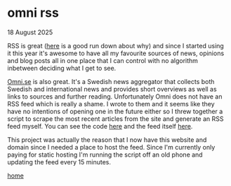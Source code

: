 # omni rss

18 August 2025

RSS is great ([here](https://pluralistic.net/2024/10/16/keep-it-really-simple-stupid/) is a good run down about why) and since I started using it this year it's awesome to have all my favourite sources of news, opinions and blog posts all in one place that I can control with no algorithm inbetween deciding what I get to see.

[Omni.se](https://omni.se/senaste) is also great. It's a Swedish news aggregator that collects both Swedish and international news and provides short overviews as well as links to sources and further reading. Unfortunately Omni does not have an RSS feed which is really a shame. I wrote to them and it seems like they have no intentions of opening one in the future either so I threw together a script to scrape the most recent articles from the site and generate an RSS feed myself. You can see the code [here](https://github.com/maxedahlgren/omni-rss) and the feed itself [here](../rss/omni.html).

This project was actually the reason that I now have this website and domain since I needed a place to host the feed. Since I'm currently only paying for static hosting I'm running the script off an old phone and updating the feed every 15 minutes.

[home](../index.html)
